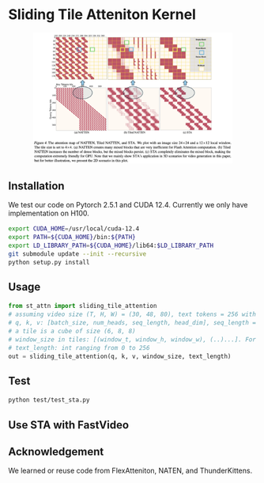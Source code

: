 

# Sliding Tile Atteniton Kernel

<div align="center">
<img src=../../assets/sliding_tile_attn_map.png width="80%"/>
</div>

## Installation
We test our code on Pytorch 2.5.1 and CUDA 12.4. Currently we only have implementation on H100.
```bash
export CUDA_HOME=/usr/local/cuda-12.4
export PATH=${CUDA_HOME}/bin:${PATH} 
export LD_LIBRARY_PATH=${CUDA_HOME}/lib64:$LD_LIBRARY_PATH
git submodule update --init --recursive
python setup.py install
```

## Usage

```python
from st_attn import sliding_tile_attention
# assuming video size (T, H, W) = (30, 48, 80), text tokens = 256 with padding. 
# q, k, v: [batch_size, num_heads, seq_length, head_dim], seq_length = T*H*W + 256
# a tile is a cube of size (6, 8, 8)
# window_size in tiles: [(window_t, window_h, window_w), (..)...]. For example, window size (3, 3, 3) means a query can attend to (3x6, 3x8, 3x8) = (18, 24, 24) tokens out of the total 30x48x80 video.
# text_length: int ranging from 0 to 256
out = sliding_tile_attention(q, k, v, window_size, text_length)
```


## Test
```bash
python test/test_sta.py
```

## Use STA with FastVideo


## Acknowledgement

We learned or reuse code from FlexAtteniton, NATEN, and ThunderKittens.